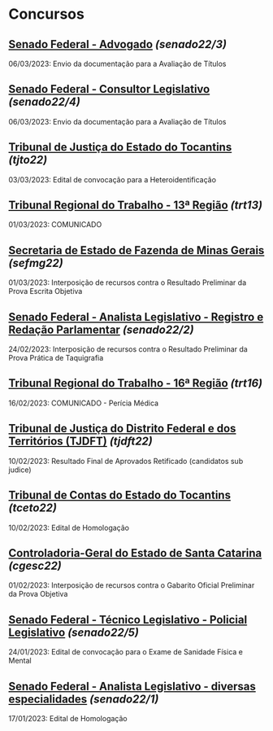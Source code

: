 # Concursos

## [Senado Federal - Advogado](./senado22-3/) *(senado22/3)*
06/03/2023: Envio da documentação para a Avaliação de Títulos

## [Senado Federal - Consultor Legislativo](./senado22-4/) *(senado22/4)*
06/03/2023: Envio da documentação para a Avaliação de Títulos

## [Tribunal de Justiça do Estado do Tocantins](./tjto22/) *(tjto22)*
03/03/2023: Edital de convocação para a Heteroidentificação

## [Tribunal Regional do Trabalho - 13ª Região](./trt13/) *(trt13)*
01/03/2023: COMUNICADO

## [Secretaria de Estado de Fazenda de Minas Gerais](./sefmg22/) *(sefmg22)*
01/03/2023: Interposição de recursos contra o Resultado Preliminar da Prova Escrita Objetiva

## [Senado Federal - Analista Legislativo - Registro e Redação Parlamentar](./senado22-2/) *(senado22/2)*
24/02/2023: Interposição de recursos contra o Resultado Preliminar da Prova Prática de Taquigrafia

## [Tribunal Regional do Trabalho - 16ª Região](./trt16/) *(trt16)*
16/02/2023: COMUNICADO - Perícia Médica

## [Tribunal de Justiça do Distrito Federal e dos Territórios (TJDFT)](./tjdft22/) *(tjdft22)*
10/02/2023: Resultado Final de Aprovados Retificado (candidatos sub judice)

## [Tribunal de Contas do Estado do Tocantins](./tceto22/) *(tceto22)*
10/02/2023: Edital de Homologação

## [Controladoria-Geral do Estado de Santa Catarina](./cgesc22/) *(cgesc22)*
01/02/2023: Interposição de recursos contra o Gabarito Oficial Preliminar da Prova Objetiva

## [Senado Federal - Técnico Legislativo - Policial Legislativo](./senado22-5/) *(senado22/5)*
24/01/2023: Edital de convocação para o Exame de Sanidade Física e Mental

## [Senado Federal - Analista Legislativo - diversas especialidades](./senado22-1/) *(senado22/1)*
17/01/2023: Edital de Homologação
